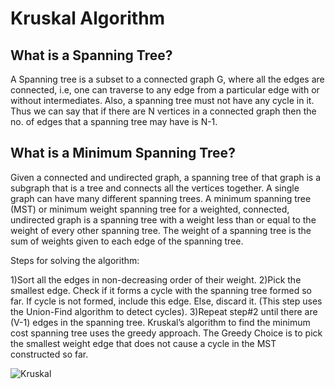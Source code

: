 # Kruskal Algorithm
## What is a Spanning Tree?
A Spanning tree is a subset to a connected graph G, where all the edges are connected, i.e, one can traverse to any edge from a particular edge with or without intermediates. Also, a spanning tree must not have any cycle in it. Thus we can say that if there are N vertices in a connected graph then the no. of edges that a spanning tree may have is N-1.

## What is a Minimum Spanning Tree? 
Given a connected and undirected graph, a spanning tree of that graph is a subgraph that is a tree and connects all the vertices together. A single graph can have many different spanning trees. A minimum spanning tree (MST) or minimum weight spanning tree for a weighted, connected, undirected graph is a spanning tree with a weight less than or equal to the weight of every other spanning tree. The weight of a spanning tree is the sum of weights given to each edge of the spanning tree.

Steps for solving the algorithm:

1)Sort all the edges in non-decreasing order of their weight. 
2)Pick the smallest edge. Check if it forms a cycle with the spanning tree formed so far. If cycle is not formed, include this edge. Else, discard it. (This step uses the Union-Find algorithm to detect cycles). 
3)Repeat step#2 until there are (V-1) edges in the spanning tree.
Kruskal’s algorithm to find the minimum cost spanning tree uses the greedy approach. The Greedy Choice is to pick the smallest weight edge that does not cause a cycle in the MST constructed so far.

![Kruskal](https://static.javatpoint.com/core/images/kruskal-algorithm-java.png)
 